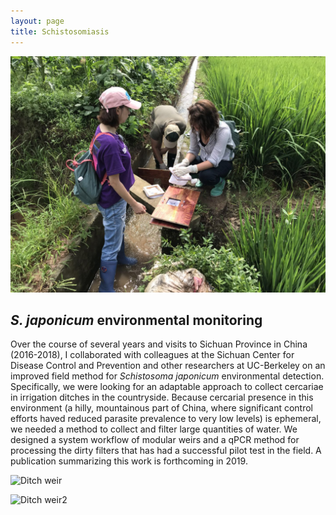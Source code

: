 ```yaml
---
layout: page
title: Schistosomiasis
---
```

![Sichuan field work](/img/China_website1.jpeg)

## _S. japonicum_ environmental monitoring

Over the course of several years and visits to Sichuan Province in China (2016-2018), I collaborated with colleagues at the Sichuan Center for Disease Control and Prevention and other researchers at UC-Berkeley on an improved field method for _Schistosoma japonicum_ environmental detection. Specifically, we were looking for an adaptable approach to collect cercariae in irrigation ditches in the countryside. Because cercarial presence in this environment (a hilly, mountainous part of China, where significant control efforts haved reduced parasite prevalence to very low levels) is ephemeral, we needed a method to collect and filter large quantities of water. We designed a system workflow of modular weirs and a qPCR method for processing the dirty filters that has had a successful pilot test in the field. A publication summarizing this work is forthcoming in 2019.

![Ditch weir](/img/China_website2.jpeg)

![Ditch weir2](/img/China_website3.jpg)
